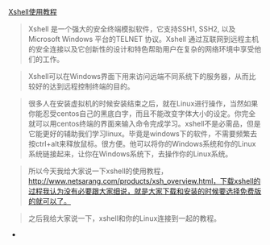 [Xshell使用教程](https://blog.csdn.net/Hanani_Jia/article/details/78732033)

> Xshell 是一个强大的安全终端模拟软件，它支持SSH1, SSH2, 以及Microsoft Windows 平台的TELNET 协议。Xshell 通过互联网到远程主机的安全连接以及它创新性的设计和特色帮助用户在复杂的网络环境中享受他们的工作。

> Xshell可以在Windows界面下用来访问远端不同系统下的服务器，从而比较好的达到远程控制终端的目的。

> 很多人在安装虚拟机的时候安装结束之后，就在Linux进行操作，当然如果你能忍受centos自己的黑底白字，而且不能改变字体大小的设定。你完全就可以用centos终端的界面来输入命令完成学习。xshell不是必需品，但是它能更好的辅助我们学习linux。毕竟是windows下的软件，不需要频繁去按ctrl+alt来释放鼠标。很方便。他可以将你的Windows系统和你的Linux系统链接起来，让你在Windows系统下，去操作你的Linux系统。

> 所以今天我给大家说一下xshell的使用教程，http://www.netsarang.com/products/xsh_overview.html，下载xshell的过程我认为没有必要跟大家细说，就是大家下载和安装的时候要选择免费版的就可以了。

> 之后我给大家说一下，xshell和你的Linux连接到一起的教程。

-


